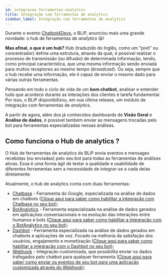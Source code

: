 ```yaml
---
id: integracao-ferramentas-analytics
title: Integração com ferramentas de analytics
sidebar_label: Integração com ferramentas de analytics
---
```


Durante o evento [Chatbot4Devs](http://chatbot4devs.take.net/), o BLiP, anunciou mais uma grande novidade: o hub de ferramentas de *analytics* 😃!

**Mas afinal, o que é um hub?** Hub (traduzido do Inglês, como um "pivô" ou concentrador) define uma estrutura, através da qual, é possível realizar o processo de transmissão (ou difusão) de determinada informação, tendo, como principal característica, que uma mesma informação sendo enviada para muitos receptores ao mesmo tempo (*broadcast*). Ou seja, sempre que o hub recebe uma informação, ele é capaz de enviar o mesmo dado para várias outras ferramentas.

Pensando em todo o ciclo de vida de um **bom chatbot**, analisar e entender tudo que acontece durante as interações dos clientes é tarefa fundamental. Por isso, o BLiP disponibilizou, em sua última release, um módulo de integração com ferramentas de *analytics*.

A partir de agora, além dos já conhecidos dashboards de **Visão Geral** e **Análise de dados**, é possível também enviar as mensagens trocadas pelo bot para ferramentas especializadas nessas análises.

## Como funciona o Hub de analytics ?
O Hub de ferramentas de analytics do BLiP envia eventos e mensages recebidas (ou enviadas) pelo seu bot para todas as ferramentas de análises ativas. Essa é uma forma ágil de testar a qualidade e usabilidade de diferentes ferramentas sem a necessidade de integrar-se a cada delas diretamente.

Atualmente, o hub de analytics conta com duas ferramentas:

* [Chatbase](https://chatbase.com/) - Ferramenta do Google, especializada na análise de dados em chatbots ([Clique aqui para saber como habilitar a integração com Chatbase no seu bot](https://help.blip.ai/hc/pt-br/articles/360002965832-Integra%C3%A7%C3%A3o-Chatbase-Como-enviar-dados-de-um-bot-para-o-Chatbase-));  
* [BotAnalytics](https://botanalytics.co/) - Ferramenta especializada na análise de dados gerados em aplicações conversacionais e na evolução das interações entre humanos e bots ([Clique aqui para saber como habilitar a integração com o BotAnalytics no seu bot](https://help.blip.ai/hc/pt-br/articles/360020501031-Integra%C3%A7%C3%A3o-BotAnalytics-Como-enviar-dados-de-um-bot-para-o-BotAnalytics-));  
* [Dashbot](https://www.dashbot.io/) - Ferramenta especializada na análise de dados gerados em chatbots e aplicações de voz. Focado na melhoria da satisfação dos usuários, engajamento e monetização ([Clique aqui para saber como habilitar a integração com o Dashbot no seu bot](https://help.blip.ai/hc/pt-br/articles/360020239532-Integra%C3%A7%C3%A3o-Dashbot-Como-enviar-dados-de-um-bot-para-o-Dashbot-));  
* [Webhook](https://en.wikipedia.org/wiki/Webhook) - Integração customizada, que possibilita enviar os dados trafegados pelo chatbot para qualquer ferramenta ([Clique aqui para saber como enviar os eventos de seu bot para uma aplicação customizada através do Webhook](https://help.blip.ai/hc/pt-br/articles/360020500911));


<!-- Rating frame -->
<script type="text/javascript" src="/scripts/rating.js"></script>